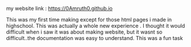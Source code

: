 my website link : https://0Amruth0.github.io

This was my first time making except for those html pages i made in highschool. This was actually a whole new experience . I thought it would difficult when i saw it was about making website, but it wasnt so difficult..the documentation was easy to understand. This was a fun task 

